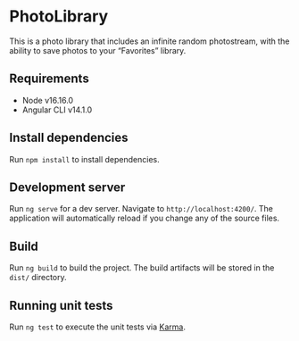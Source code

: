 # PhotoLibrary

This is a photo library that includes an infinite random photostream, with the ability
to save photos to your “Favorites” library.

## Requirements

- Node v16.16.0
- Angular CLI v14.1.0

## Install dependencies

Run `npm install` to install dependencies.

## Development server

Run `ng serve` for a dev server. Navigate to `http://localhost:4200/`. The application will automatically reload if you change any of the source files.

## Build

Run `ng build` to build the project. The build artifacts will be stored in the `dist/` directory.

## Running unit tests

Run `ng test` to execute the unit tests via [Karma](https://karma-runner.github.io).
